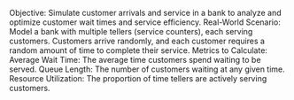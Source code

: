 Objective: Simulate customer arrivals and service in a bank to analyze and optimize customer wait times and service efficiency.
Real-World Scenario: Model a bank with multiple tellers (service counters), each serving customers. Customers arrive randomly, and each customer requires a random amount of time to complete their service.
Metrics to Calculate:
Average Wait Time: The average time customers spend waiting to be served.
Queue Length: The number of customers waiting at any given time.
Resource Utilization: The proportion of time tellers are actively serving customers.